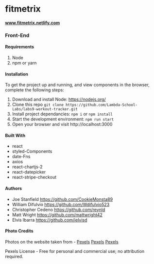 # fitmetrix 
#### www.fitmetrix.netlify.com

### Front-End 


#### Requirements

1. Node
2. npm or yarn


#### Installation

To get the project up and running, and view components in the browser, complete the following steps:

1. Download and install Node: https://nodejs.org/
2. Clone this repo ```git clone https://github.com/Lambda-School-Labs/labs9-workout-tracker.git```
3. Install project dependancies: ```npm i``` or ```npm install```
4. Start the development environment: ```npm run start```
5. Open your browser and visit http://localhost:3000

#### Built With

* react
* styled-Components
* date-Fns
* axios
* react-chartjs-2
* react-datepicker
* react-stripe-checkout

#### Authors

* Joe Stanfield https://github.com/CookieMonsta89
* William Difulvio https://github.com/Wdifulvio523
* Christopher Cedeno https://github.com/reynld
* Matt Wright https://github.com/mattwright42
* Elvis Ibarra https://github.com/ielvisd

#### Photo Credits

Photos on the website taken from  - 
[Pexels](https://www.pexels.com/photo/barbell-on-the-floor-1552252/)
[Pexels](https://www.pexels.com/photo/man-carrying-barbel-791763/)
[Pexels](https://www.pexels.com/photo/rope-jumping-ropes-human-training-28080/)

Pexels License - Free for personal and commercial use; no attribution required.


